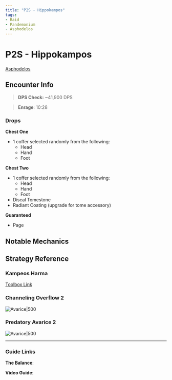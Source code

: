 ```yaml
---
title: "P2S - Hippokampos"
tags:
- Raid
- Pandemonium
- Asphodelos
---
```

# P2S - Hippokampos
[Asphodelos](notes/Asphodelos.md)

## Encounter Info

>**DPS Check:** ~41,900 DPS

>**Enrage**: 10:28

### Drops
**Chest One**
- 1 coffer selected randomly from the following:
	- Head
	- Hand
	- Foot
	
**Chest Two**
- 1 coffer selected randomly from the following:
	- Head
	- Hand
	- Foot
- Discal Tomestone
- Radiant Coating (upgrade for tome accessory)

**Guaranteed**
- Page

## Notable Mechanics


## Strategy Reference

### Kampeos Harma
[Toolbox Link](https://ff14.toolboxgaming.space/?id=677343458141461&preview=1)

### Channeling Overflow 2
![Avarice|500](/quartz/notes/images/flow2.jpg)

### Predatory Avarice 2
![Avarice|500](/quartz/notes/images/avarice2.jpg)


---

### Guide Links
**The Balance**: 

**Video Guide**:
